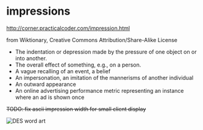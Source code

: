 # impressions

http://corner.practicalcoder.com/impression.html

from Wiktionary, Creative Commons Attribution/Share-Alike License
- The indentation or depression made by the pressure of one object on or into another.
- The overall effect of something, e.g., on a person.
- A vague recalling of an event, a belief
- An impersonation, an imitation of the mannerisms of another individual
- An outward appearance
- An online advertising performance metric representing an instance where an ad is shown once

<s>TODO: fix ascii impression width for small client display</s>

![DES word art](http://mnemonic.practicalcoder.com/commentcloud.png?raw=true)
